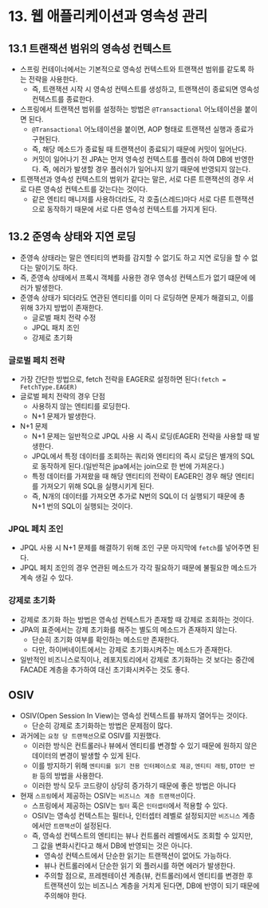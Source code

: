 # 13. 웹 애플리케이션과 영속성 관리

## 13.1 트랜잭션 범위의 영속성 컨텍스트

- 스프링 컨테이너에서는 기본적으로 영속성 컨텍스트와 트랜잭션 범위를 같도록 하는 전략을 사용한다.
  - 즉, 트랜잭션 시작 시 영속성 컨텍스트를 생성하고, 트랜잭션이 종료되면 영속성 컨텍스트를 종료한다.
- 스프링에서 트랜잭션 범위를 설정하는 방법은 `@Transactional` 어노테이션을 붙이면 된다.
  - `@Transactional` 어노테이션을 붙이면, AOP 형태로 트랜잭션 실행과 종료가 구현된다.
  - 즉, 해당 메소드가 종료될 때 트랜잭션이 종료되기 때문에 커밋이 일어난다.
  - 커밋이 일어나기 전 JPA는 먼저 영속성 컨텍스트를 플러쉬 하여 DB에 반영한다. 즉, 에러가 발생할 경우 플러쉬가 일어나지 않기 때문에 반영되지 않는다.
- 트랜잭션과 영속성 컨텍스트의 범위가 같다는 말은, 서로 다른 트랜잭션의 경우 서로 다른 영속성 컨텍스트를 갖는다는 것이다.
  - 같은 엔티티 매니저를 사용하더라도, 각 호출(스레드)마다 서로 다른 트랜잭션으로 동작하기 때문에 서로 다른 영속성 컨텍스트를 가지게 된다.

## 13.2 준영속 상태와 지연 로딩

- 준영속 상태라는 말은 엔티티의 변화를 감지할 수 없기도 하고 지연 로딩을 할 수 없다는 말이기도 하다.
- 즉, 준영속 상태에서 프록시 객체를 사용한 경우 영속성 컨텍스트가 없기 떄문에 에러가 발생한다.
- 준영속 상태가 되더라도 연관된 엔티티를 이미 다 로딩하면 문제가 해결되고, 이를 위해 3가지 방법이 존재한다.
  - 글로벌 패치 전략 수정
  - JPQL 패치 조인
  - 강제로 초기화

### 글로벌 페치 전략

- 가장 간단한 방법으로, fetch 전략을 EAGER로 설정하면 된다`(fetch = FetchType.EAGER)`
- 글로벌 페치 전략의 경우 단점
  - 사용하지 않는 엔티티를 로딩한다.
  - N+1 문제가 발생한다.
- N+1 문제
  - N+1 문제는 일반적으로 JPQL 사용 시 즉시 로딩(EAGER) 전략을 사용할 때 발생한다.
  - JPQL에서 특정 데이터를 조회하는 쿼리와 엔티티의 즉시 로딩은 별개의 SQL로 동작하게 된다.(일반적은 jpa에서는 join으로 한 번에 가져온다.)
  - 특정 데이터를 가져왔을 때 해당 앤티티의 전략이 EAGER인 경우 해당 엔티티를 가져오기 위해 SQL을 실행시키게 된다.
  - 즉, N개의 데이터를 가져오면 추가로 N번의 SQL이 더 실행되기 때문에 총 N+1 번의 SQL이 실행되는 것이다.

### JPQL 페치 조인

- JPQL 사용 시 N+1 문제를 해결하기 위해 조인 구문 마지막에 `fetch`를 넣어주면 된다.
- JPQL 페치 조인의 경우 연관된 메소드가 각각 필요하기 때문에 불필요한 메소드가 계속 생길 수 있다.

### 강제로 초기화

- 강제로 초기화 하는 방법은 영속성 컨텍스트가 존재할 때 강제로 조회하는 것이다.
- JPA의 표준에서는 강제 초기화를 해주는 별도의 메소드가 존재하지 않는다.
  - 단순히 초기화 여부를 확인하는 메소드만 존재한다.
  - 다만, 하이버네이트에서는 강제로 초기화시켜주는 메소드가 존재한다.
- 일반적인 비즈니스로직이나, 레포지토리에서 강제로 초기화하는 것 보다는 중간에 FACADE 계층을 추가하여 대신 초기화시켜주는 것도 좋다.

## OSIV

- OSIV(Open Session In View)는 영속성 컨텍스트를 뷰까지 열어두는 것이다.
  - 단순히 강제로 초기화하는 방법은 문제점이 많다.
- 과거에는 `요청 당 트랜잭션`으로 OSIV를 지원했다.
  - 이러한 방식은 컨트롤러나 뷰에서 엔티티를 변경할 수 있기 때문에 원하지 않은 데이터의 변경이 발생할 수 있게 된다.
  - 이를 방지하기 위해 `엔티티를 읽기 전용 인터페이스로 제공`, `엔티티 래핑`, `DTO만 반환` 등의 방법을 사용한다.
  - 이러한 방식 모두 코드량이 상당히 증가하기 때문에 좋은 방법은 아니다
- 현재 `스프링`에서 제공하는 OSIV는 `비즈니스 계층 트랜잭션`이다.
  - 스프링에서 제공하는 OSIV는 `필터` 혹은 `인터셉터`에서 적용할 수 있다.
  - OSIV는 영속성 컨텍스트는 필터나, 인터셉터 레벨로 설정되지만 `비즈니스` 계층에서만 `트랜잭션`이 설정된다.
  - 즉, 영속성 컨텍스트의 엔티티는 뷰나 컨트롤러 레벨에서도 조회할 수 있지만, 그 값을 변화시킨다고 해서 DB에 반영되는 것은 아니다.
    - 영속성 컨텍스트에서 단순한 읽기는 트랜잭션이 없어도 가능하다.
    - 뷰나 컨트롤러에서 단순한 읽기 외 플러시를 하면 에러가 발생한다.
    - 주의할 점으로, 프레젠테이션 계층(뷰, 컨트롤러)에서 엔티티를 변경한 후 트랜잭션이 있는 비즈니스 계층을 거치게 된다면, DB에 반영이 되기 때문에 주의해야 한다.
